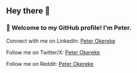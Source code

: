 ## Hey there 👋

### 👀 Welcome to my GitHub profile! I'm Peter.
Connect with me on LinkedIn: [Peter Okereke](https://www.linkedin.com/in/peterokereke)

Follow me on Twitter/X: [Peter Okereke](https://https://twitter.com/realpco)

Follow me on Reddit: [Peter Okereke](https://www.reddit.com/user/inevitableanything32/)
